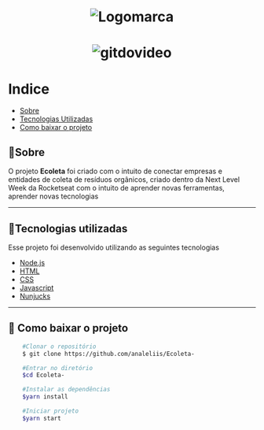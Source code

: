 <h1 align="center">
  <img src="https://ik.imagekit.io/uucjbwp1w2/logo_PiFWFKdFy.svg" alt="Logomarca">
</h1>


<h1 align="center">
  <img src="https://ik.imagekit.io/uucjbwp1w2/Ecoleta_f7xJpxy-x.gif" alt="gitdovideo">
</h1>

# Indice
- [Sobre](#-sobre)  <!--Link para direcionar pro contéudo dentro da pagiana-->
- [Tecnologias Utilizadas ](#-tecnologias-utilizadas)
- [Como baixar o projeto  ](#-como-baixar-o-projeto)

## 🔖Sobre
O projeto **Ecoleta** foi criado com o intuito de conectar empresas e entidades de coleta de resíduos orgânicos, criado dentro da Next Level Week da Rocketseat com o intuito de aprender novas ferramentas, aprender novas tecnologias

---

## 🚀Tecnologias utilizadas

Esse projeto foi desenvolvido utilizando as seguintes tecnologias

- [Node.js](https://https://nodejs.org/en/)  <!--link-->
- [HTML](https://www.w3schools.com/html/)
- [CSS](https://www.w3schools.com/css/default.asp)
- [Javascript](https://www.w3schools.com/js/default.asp)
- [Nunjucks](https://mozilla.github.io/nunjucks/) 

---

## 📂 Como baixar o projeto

```bash
    #Clonar o repositório
    $ git clone https://github.com/analeliis/Ecoleta-

    #Entrar no diretório
    $cd Ecoleta-

    #Instalar as dependências
    $yarn install

    #Iniciar projeto
    $yarn start
```